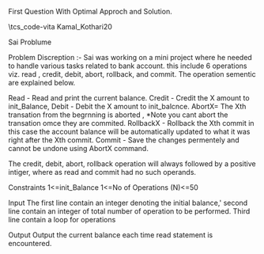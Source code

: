 First Question With Optimal Approch and Solution.

\\tcs_code-vita Kamal_Kothari20


Sai Problume

Problem Discreption :- Sai was working on a mini project where he needed to handle various tasks related to bank account. this include 6 operations viz. read , credit, debit, abort, rollback, and commit. The operation sementic are explained below.

Read - Read and print the current balance.
Credit - Credit the X amount to init_Balance,
Debit - Debit the X amount to init_balcnce.
AbortX= The Xth transation from the begrnning is aborted , *Note you cant abort the transation omce they are commited.
RollbackX - Rollback the Xth commit in this case the account balance will be automatically updated to what it was right after the Xth commit.
Commit - Save the changes permentely and cannot be undone using AbortX command.


The credit, debit, abort, rollback operation will always followed by a positive intiger, where as read and commit had no such operands.


Constraints
1<=init_Balance
1<=No of Operations (N)<=50


Input
The first line contain an integer denoting the initial balance,'
second line contain an integer of total number of operation to be performed.
Third line contain a loop for operations 

Output
Output the current balance each time read statement is encountered.

